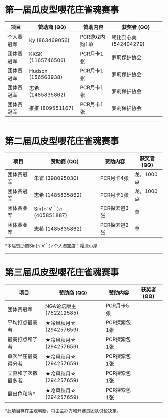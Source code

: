 # 第一届瓜皮型嚶花庄雀魂赛事

| 项目         | 赞助商 (QQ)       | 赞助内容   |获奖者 (QQ)|
| ------------ | ----------------- | ------ | ------ |
| 个人赛冠军 | Ky (863469056)  |PCR游戏内购1单|朝比奈心美 (542404279)
| 团体赛冠军 | KKSK (1165746506)|PCR月卡1张|萝莉保护协会|
| 团体赛冠军 | Hudson (156563938)|PCR月卡1张|萝莉保护协会|
| 团体赛冠军 | 志希 (1485835862)|PCR月卡1张|萝莉保护协会|
| 团体赛冠军 | 推推 (809551167)|PCR月卡1张|萝莉保护协会|

---
# 第二届瓜皮型嚶花庄雀魂赛事

| 项目         | 赞助商 (QQ)       | 赞助内容   |获奖者 (QQ)|
| ------------ | ----------------- | ------ | ------ |
| 团体赛冠军 | 朱雀 (398095030)|PCR月卡4张|龙，1000点|
| 团体赛冠军 | 志希 (1485835862)|PCR月卡1张|龙，1000点|
| 团体赛亚军 | Sin(∩´∀｀)∩　(405851887)|PCR探索包3张|草|
| 团体赛亚军 | 志希 (1485835862)|PCR探索包2张|草|

*本届赞助商Sin(∩´∀｀)∩个人淘宝店：[樱凛小屋](https://shop260111588.taobao.com/shop/view_shop.htm?spm=a1z09.2.0.0.51672e8dY8hUAN&user_number_id=1824095865)

---
# 第三届瓜皮型嚶花庄雀魂赛事

| 项目         | 赞助商 (QQ)       | 赞助内容   |获奖者 (QQ)|
| ------------ | ----------------- | ------ | ------ |
| 团体赛冠军 | NGA论坛版主 (752212585) | PCR月卡5张 |  |
| 平均打点最高者 | ★冷风秋月☆ (294257659) | PCR探索包1张 |  |
| 最高打点和了者 | ★冷风秋月☆ (294257659) | PCR探索包1张 |  |
| 单次半庄最高得分者 | ★冷风秋月☆ (294257659) | PCR探索包1张 |  |
| 立直和了次数最多者 | ★冷风秋月☆ (294257659) | PCR探索包1张 |  |
| 最出色和牌* | ★冷风秋月☆ (294257659) | PCR探索包1张 |  |

*此项目存在主观判断，将由主办方和开赛员团队讨论决定。